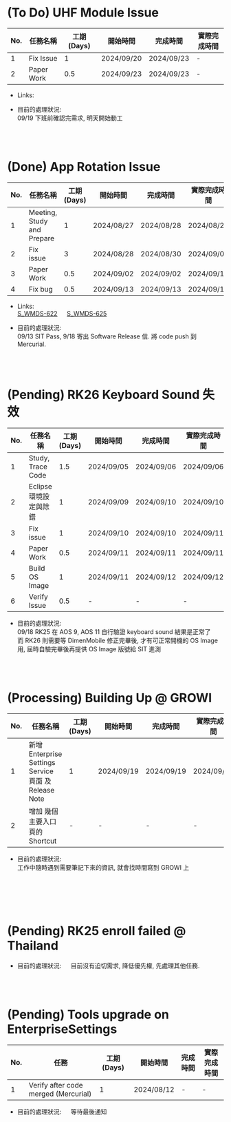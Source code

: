 # (To Do) UHF Module Issue
| No. | 任務名稱                   | 工期 (Days) | 開始時間   | 完成時間   | 實際完成時間 |
| --- | -------------------------- | ----------- | ---------- | ---------- | ------------ |
| 1   | Fix Issue                  | 1           | 2024/09/20 | 2024/09/23 | -            |
| 2   | Paper Work                 | 0.5         | 2024/09/23 | 2024/09/23 | -            |

- Links:</br>
[](https://jira.cipherlab.com.tw/browse/)  

- 目前的處理狀況:  
09/19 下班前確認完需求, 明天開始動工
</br>
</br>

# (Done) App Rotation Issue
| No. | 任務名稱                   | 工期 (Days) | 開始時間   | 完成時間   | 實際完成時間 |
| --- | -------------------------- | ----------- | ---------- | ---------- | ------------ |
| 1   | Meeting, Study and Prepare | 1           | 2024/08/27 | 2024/08/28 | 2024/08/28   |
| 2   | Fix issue                  | 3           | 2024/08/28 | 2024/08/30 | 2024/09/02   |
| 3   | Paper Work                 | 0.5         | 2024/09/02 | 2024/09/02 | 2024/09/11   |
| 4   | Fix bug                    | 0.5         | 2024/09/13 | 2024/09/13 | 2024/09/13   |

- Links:</br>
[S_WMDS-622](https://jira.cipherlab.com.tw/browse/S_WMDS-622) &emsp;
[S_WMDS-625](https://jira.cipherlab.com.tw/browse/S_WMDS-625)

- 目前的處理狀況:  
09/13 SIT Pass, 9/18 寄出 Software Release 信. 將 code push 到 Mercurial.
</br>
</br>

# (Pending) RK26 Keyboard Sound 失效
| No. | 任務名稱                         | 工期 (Days) | 開始時間   | 完成時間   | 實際完成時間 |
| --- | ------------------------------- | ----------- | ---------- | ---------- | ------------ |
| 1   | Study, Trace Code               | 1.5         | 2024/09/05 | 2024/09/06 | 2024/09/06   |
| 2   | Eclipse 環境設定與除錯            | 1           | 2024/09/09 | 2024/09/10 | 2024/09/10   |
| 3   | Fix issue                       | 1           | 2024/09/10 | 2024/09/10 | 2024/09/11   |
| 4   | Paper Work                      | 0.5         | 2024/09/11 | 2024/09/11 | 2024/09/11   |
| 5   | Build OS Image                  | 1           | 2024/09/11 | 2024/09/12 | 2024/09/12   |
| 6   | Verify Issue                    | 0.5         | -          | -          | -            |

- 目前的處理狀況:  
09/18 RK25 在 AOS 9, AOS 11 自行驗證 keyboard sound 結果是正常了  
而 RK26 則需要等 DimenMobile 修正完畢後, 才有可正常開機的 OS Image 用, 屆時自驗完畢後再提供 OS Image 版號給 SIT 進測
</br>
</br>

# (Processing) Building Up @ GROWI
| No. | 任務名稱                                                     | 工期 (Days) | 開始時間   | 完成時間   | 實際完成時間 |
| --- | ----------------------------------------------------------- | ----------- | ---------- | ---------- | ------------ |
| 1   | 新增 Enterprise Settings Service 頁面 及 Release Note         | 1          | 2024/09/19 | 2024/09/19 | 2024/09/19   |
| 2   | 增加 幾個主要入口頁的 Shortcut                                  | -           | -          | -          | -            |

- 目前的處理狀況:  
工作中隨時遇到需要筆記下來的資訊, 就會找時間寫到 GROWI 上
</br>
</br>
</br>
</br> 


# (Pending) RK25 enroll failed @ Thailand
- 目前的處理狀況: &emsp; 目前沒有迫切需求, 降低優先權, 先處理其他任務.
</br>
</br>

# (Pending) Tools upgrade on EnterpriseSettings
| No. | 任務                                 | 工期 (Days) | 開始時間   | 完成時間   | 實際完成時間 |
| --- | ------------------------------------ | ----------- | ---------- | ---------- | ------------ |
| 1   | Verify after code merged (Mercurial) | 1           | 2024/08/12 | -          | -            |

- 目前的處理狀況: &emsp; 等待最後通知
